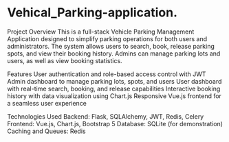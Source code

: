 # Vehical_Parking-application.

Project Overview
This is a full-stack Vehicle Parking Management Application designed to simplify parking operations for both users and administrators. The system allows users to search, book, release parking spots, and view their booking history. Admins can manage parking lots and users, as well as view booking statistics.

Features
User authentication and role-based access control with JWT
Admin dashboard to manage parking lots, spots, and users
User dashboard with real-time search, booking, and release capabilities
Interactive booking history with data visualization using Chart.js
Responsive Vue.js frontend for a seamless user experience

Technologies Used
Backend: Flask, SQLAlchemy, JWT, Redis, Celery
Frontend: Vue.js, Chart.js, Bootstrap 5
Database: SQLite (for demonstration)
Caching and Queues: Redis
